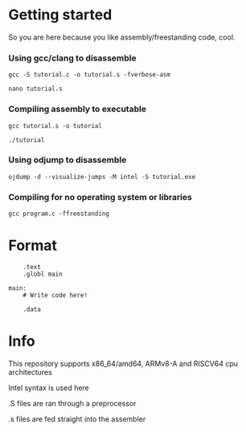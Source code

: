 # Getting started

So you are here because you like assembly/freestanding code, cool.

### Using gcc/clang to disassemble
`gcc -S tutorial.c -o tutorial.s -fverbose-asm`

`nano tutorial.s`
### Compiling assembly to executable
`gcc tutorial.s -o tutorial`

`./tutorial`
### Using odjump to disassemble
`ojdump -d --visualize-jumps -M intel -S tutorial.exe`

### Compiling for no operating system or libraries
`gcc program.c -ffreestanding`

# Format
        .text
        .globl main
    
    main:
        # Write code here!

        .data

# Info
This repository supports x86_64/amd64, ARMv8-A and RISCV64 cpu architectures

Intel syntax is used here

.S files are ran through a preprocessor

.s files are fed straight into the assembler
